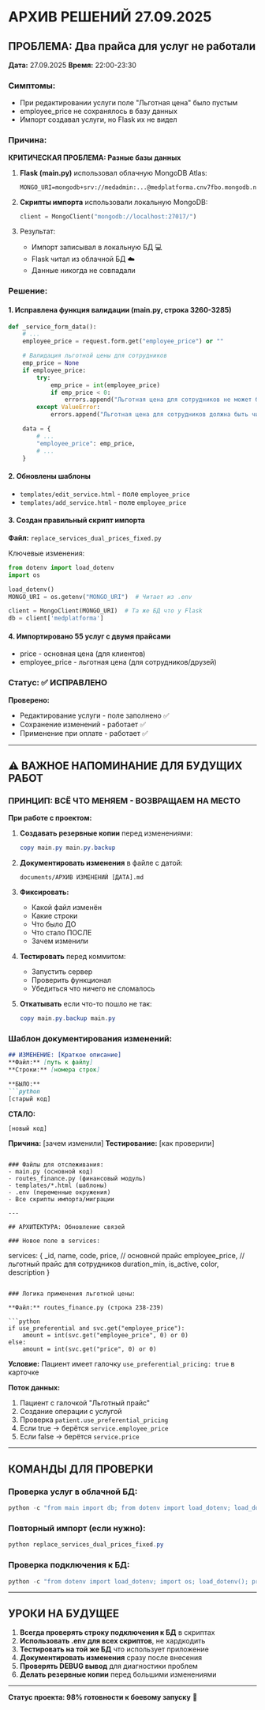 # АРХИВ РЕШЕНИЙ 27.09.2025

## ПРОБЛЕМА: Два прайса для услуг не работали

**Дата:** 27.09.2025
**Время:** 22:00-23:30

### Симптомы:
- При редактировании услуги поле "Льготная цена" было пустым
- employee_price не сохранялось в базу данных
- Импорт создавал услуги, но Flask их не видел

### Причина:
**КРИТИЧЕСКАЯ ПРОБЛЕМА: Разные базы данных**

1. **Flask (main.py)** использовал облачную MongoDB Atlas:
   ```
   MONGO_URI=mongodb+srv://medadmin:...@medplatforma.cnv7fbo.mongodb.net/
   ```

2. **Скрипты импорта** использовали локальную MongoDB:
   ```python
   client = MongoClient("mongodb://localhost:27017/")
   ```

3. Результат:
   - Импорт записывал в локальную БД 💻
   - Flask читал из облачной БД ☁️
   - Данные никогда не совпадали

### Решение:

#### 1. Исправлена функция валидации (main.py, строка 3260-3285)
```python
def _service_form_data():
    # ...
    employee_price = request.form.get("employee_price") or ""

    # Валидация льготной цены для сотрудников
    emp_price = None
    if employee_price:
        try:
            emp_price = int(employee_price)
            if emp_price < 0:
                errors.append("Льготная цена для сотрудников не может быть отрицательной.")
        except ValueError:
            errors.append("Льготная цена для сотрудников должна быть числом.")

    data = {
        # ...
        "employee_price": emp_price,
        # ...
    }
```

#### 2. Обновлены шаблоны
- `templates/edit_service.html` - поле `employee_price`
- `templates/add_service.html` - поле `employee_price`

#### 3. Создан правильный скрипт импорта
**Файл:** `replace_services_dual_prices_fixed.py`

Ключевые изменения:
```python
from dotenv import load_dotenv
import os

load_dotenv()
MONGO_URI = os.getenv("MONGO_URI")  # Читает из .env

client = MongoClient(MONGO_URI)  # Та же БД что у Flask
db = client['medplatforma']
```

#### 4. Импортировано 55 услуг с двумя прайсами
- price - основная цена (для клиентов)
- employee_price - льготная цена (для сотрудников/друзей)

### Статус: ✅ ИСПРАВЛЕНО

**Проверено:**
- Редактирование услуги - поле заполнено ✅
- Сохранение изменений - работает ✅
- Применение при оплате - работает ✅

---

## ⚠️ ВАЖНОЕ НАПОМИНАНИЕ ДЛЯ БУДУЩИХ РАБОТ

### ПРИНЦИП: ВСЁ ЧТО МЕНЯЕМ - ВОЗВРАЩАЕМ НА МЕСТО

**При работе с проектом:**

1. **Создавать резервные копии** перед изменениями:
   ```powershell
   copy main.py main.py.backup
   ```

2. **Документировать изменения** в файле с датой:
   ```
   documents/АРХИВ ИЗМЕНЕНИЙ [ДАТА].md
   ```

3. **Фиксировать:**
   - Какой файл изменён
   - Какие строки
   - Что было ДО
   - Что стало ПОСЛЕ
   - Зачем изменили

4. **Тестировать** перед коммитом:
   - Запустить сервер
   - Проверить функционал
   - Убедиться что ничего не сломалось

5. **Откатывать** если что-то пошло не так:
   ```powershell
   copy main.py.backup main.py
   ```

### Шаблон документирования изменений:

```markdown
## ИЗМЕНЕНИЕ: [Краткое описание]
**Файл:** [путь к файлу]
**Строки:** [номера строк]

**БЫЛО:**
```python
[старый код]
```

**СТАЛО:**
```python
[новый код]
```

**Причина:** [зачем изменили]
**Тестирование:** [как проверили]
```

### Файлы для отслеживания:
- main.py (основной код)
- routes_finance.py (финансовый модуль)
- templates/*.html (шаблоны)
- .env (переменные окружения)
- Все скрипты импорта/миграции

---

## АРХИТЕКТУРА: Обновление связей

### Новое поле в services:
```
services: {
  _id,
  name,
  code,
  price,              // основной прайс
  employee_price,     // льготный прайс для сотрудников
  duration_min,
  is_active,
  color,
  description
}
```

### Логика применения льготной цены:

**Файл:** routes_finance.py (строка 238-239)

```python
if use_preferential and svc.get("employee_price"):
    amount = int(svc.get("employee_price", 0) or 0)
else:
    amount = int(svc.get("price", 0) or 0)
```

**Условие:** Пациент имеет галочку `use_preferential_pricing: true` в карточке

**Поток данных:**
1. Пациент с галочкой "Льготный прайс"
2. Создание операции с услугой
3. Проверка `patient.use_preferential_pricing`
4. Если true → берётся `service.employee_price`
5. Если false → берётся `service.price`

---

## КОМАНДЫ ДЛЯ ПРОВЕРКИ

### Проверка услуг в облачной БД:
```powershell
python -c "from main import db; from dotenv import load_dotenv; load_dotenv(); svc = db.services.find_one({'name': 'ICON'}); print(f'price: {svc.get(\"price\")}'); print(f'employee_price: {svc.get(\"employee_price\")}')"
```

### Повторный импорт (если нужно):
```powershell
python replace_services_dual_prices_fixed.py
```

### Проверка подключения к БД:
```powershell
python -c "from dotenv import load_dotenv; import os; load_dotenv(); print(os.getenv('MONGO_URI')[:30] + '...')"
```

---

## УРОКИ НА БУДУЩЕЕ

1. **Всегда проверять строку подключения к БД** в скриптах
2. **Использовать .env для всех скриптов**, не хардкодить
3. **Тестировать на той же БД** что использует приложение
4. **Документировать изменения** сразу после внесения
5. **Проверять DEBUG вывод** для диагностики проблем
6. **Делать резервные копии** перед большими изменениями

---

**Статус проекта: 98% готовности к боевому запуску** 🚀
